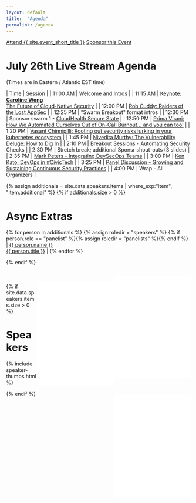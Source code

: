 ```yaml
---
layout: default
title:  "Agenda"
permalink: /agenda
---
```


<div class="flexbox">
  <a class="flexbox-button" href="{{ site.registration.relative_path }}">Attend {{ site.event_short_title }}</a>
  <a class="flexbox-button" href="/sponsor">Sponsor this Event</a>
</div>

# July 26th Live Stream Agenda
(Times are in Eastern / Atlantic EST time)

<style type="text/css">
tr td:first-of-type { white-space: nowrap; }
</style>

<div class="flexbox">

<div markdown="1" style="flex:1;align-self:flex-start;">

| Time | Session |
| 11:00 AM | Welcome and Intros |
| 11:15 AM | [Keynote: **Caroline Wong**<br />The Future of Cloud-Native Security](/speakers/caroline-wong)  |
| 12:00 PM | [Rob Cuddy: Raiders of the Lost AppSec](/speakers/rob-cuddy) |
| 12:25 PM | "Swarm Breakout" format intros |
| 12:30 PM | Sponsor swarm 1 - [CloudHealth Secure State](/sponsors/secure-state)   |
| 12:50 PM | [Prima Virani: How We Automated Ourselves Out of On-Call Burnout… and you can too!](/speakers/prima-virani) |
| 1:20 PM | [Vasant Chinnipilli: Rooting out security risks lurking in your kubernetes ecosystem](/speakers/vasant-chinnipilli) |
| 1:45 PM | [Nivedita Murthy: The Vulnerability Deluge: How to Dig In](/speakers/nivedita-murthy) |
| 2:10 PM | Breakout Sessions - Automating Security Checks |
| 2:30 PM | Stretch break; additional Sponsr shout-outs (3 slides) |
| 2:35 PM | [Mark Peters - Integrating DevSecOps Teams](/speakers/mark-peters) |
| 3:00 PM | [Ken Kato: DevOps in #CivicTech](/speakers/ken-kato) |
| 3:25 PM | [Panel Discussion - Growing and Sustaining Continuous Security Practices](/panel) |
| 4:00 PM | Wrap - All Organizers |

{% assign additionals = site.data.speakers.items | where_exp:"item", "item.additional" %}
{% if additionals.size > 0 %}

# Async Extras

<div class="flexbox" markdown=1>

  {% for person in additionals %}
    {% assign roledir = "speakers" %}
    {% if person.role == "panelist" %}{% assign roledir = "panelists" %}{% endif %}
| <a href="/{{ roledir }}/{{ person.id }}">{{ person.name }}<br />{{ person.title }}</a> |
  {% endfor %}
</div>
<div style="clear:both;width:100%;"></div>
{% endif %}


</div>

<div markdown="1" style="align-self:flex-start;">
  <img src="/assets/images/duck-dev.png" align="right" style="height:20em;margin-top:2em;" />
  <br />
  <img src="/assets/images/duck-ops.png" align="right" style="height:20em;margin-top:2em;" />
  <br />
  <img src="/assets/images/duck-sec.png" align="right" style="height:20em;margin-top:2em;" />
</div>

</div>

{% if site.data.speakers.items.size > 0 %}

# Speakers

{% include speaker-thumbs.html %}

{% endif %}
